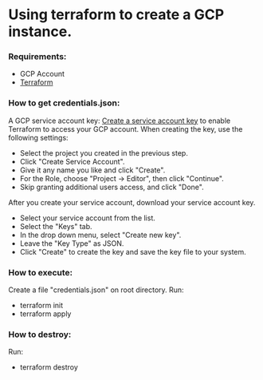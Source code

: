 # Using terraform to create a GCP instance.
### Requirements:
* GCP Account
* [Terraform](https://learn.hashicorp.com/tutorials/terraform/install-cli?in=terraform/gcp-get-started)
### How to get credentials.json:
A GCP service account key: [Create a service account key](https://console.cloud.google.com/apis/credentials/serviceaccountkey) to enable Terraform to access your GCP account. When creating the key, use the following settings:

* Select the project you created in the previous step.
* Click "Create Service Account".
* Give it any name you like and click "Create".
* For the Role, choose "Project -> Editor", then click "Continue".
* Skip granting additional users access, and click "Done".

After you create your service account, download your service account key.

* Select your service account from the list.
* Select the "Keys" tab.
* In the drop down menu, select "Create new key".
* Leave the "Key Type" as JSON.
* Click "Create" to create the key and save the key file to your system.

### How to execute:
Create a file "credentials.json" on root directory.
Run:
* terraform init
* terraform apply

### How to destroy:
Run:
* terraform destroy